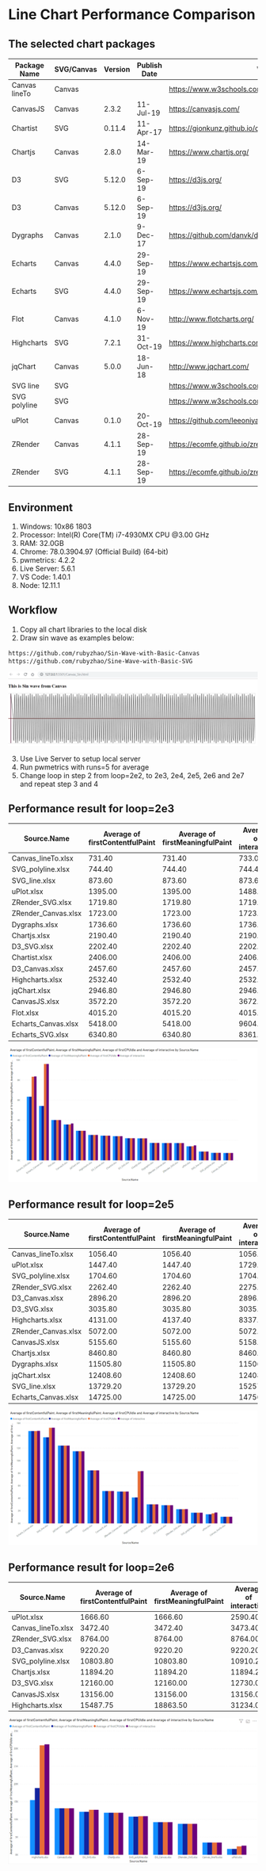# Line Chart Performance Comparison

## The selected chart packages

Package Name|SVG/Canvas|Version|Publish Date|Web Site
---|---|---|---|---|
Canvas lineTo|Canvas|||https://www.w3schools.com/graphics/canvas_coordinates.asp|
CanvasJS|Canvas|2.3.2|11-Jul-19|https://canvasjs.com/|
Chartist|SVG|0.11.4|11-Apr-17|https://gionkunz.github.io/chartist-js/|
Chartjs|Canvas|2.8.0|14-Mar-19|https://www.chartjs.org/|
D3|SVG|5.12.0|6-Sep-19|https://d3js.org/|
D3|Canvas|5.12.0|6-Sep-19|https://d3js.org/|
Dygraphs|Canvas|2.1.0|9-Dec-17|https://github.com/danvk/dygraphs|
Echarts|Canvas|4.4.0|29-Sep-19|https://www.echartsjs.com/en/index.html|
Echarts|SVG|4.4.0|29-Sep-19|https://www.echartsjs.com/en/index.html|
Flot|Canvas|4.1.0|6-Nov-19|http://www.flotcharts.org/|
Highcharts|SVG|7.2.1|31-Oct-19|https://www.highcharts.com/|
jqChart|Canvas|5.0.0|18-Jun-18|http://www.jqchart.com/|
SVG line|SVG|||https://www.w3schools.com/graphics/svg_line.asp|
SVG polyline|SVG|||https://www.w3schools.com/graphics/svg_polyline.asp|
uPlot|Canvas|0.1.0|20-Oct-19|https://github.com/leeoniya/uPlot|
ZRender|Canvas|4.1.1|28-Sep-19|https://ecomfe.github.io/zrender-doc/public/|
ZRender|SVG|4.1.1|28-Sep-19|https://ecomfe.github.io/zrender-doc/public/|

## Environment
  1. Windows: 10x86 1803
  2. Processor: Intel(R) Core(TM) i7-4930MX CPU @3.00 GHz
  3. RAM: 32.0GB
  4. Chrome: 78.0.3904.97 (Official Build) (64-bit)
  5. pwmetrics: 4.2.2
  6. Live Server: 5.6.1
  7. VS Code: 1.40.1
  8. Node: 12.11.1
  
## Workflow  
  1. Copy all chart libraries to the local disk
  2. Draw sin wave as examples below:
  
    https://github.com/rubyzhao/Sin-Wave-with-Basic-Canvas
    https://github.com/rubyzhao/Sine-Wave-with-Basic-SVG 
    
   ![Sin wave example](https://github.com/rubyzhao/LineChartPerformanceCompare/blob/master/SinWave.png)
   
  3. Use Live Server to setup local server
  4. Run pwmetrics with runs=5 for average
  5. Change loop in step 2 from loop=2e2, to 2e3, 2e4, 2e5, 2e6 and 2e7 and repeat step 3 and 4

## Performance result for loop=2e3

Source.Name|Average of firstContentfulPaint|Average of firstMeaningfulPaint|Average of interactive|Average of firstCPUIdle
---|---|---|---|---|
Canvas_lineTo.xlsx|731.40|731.40|733.00|731.40|
SVG_polyline.xlsx|744.40|744.40|744.40|744.40|
SVG_line.xlsx|873.60|873.60|873.60|873.60|
uPlot.xlsx|1395.00|1395.00|1488.60|1401.80|
ZRender_SVG.xlsx|1719.80|1719.80|1719.80|1719.80|
ZRender_Canvas.xlsx|1723.00|1723.00|1723.00|1723.00|
Dygraphs.xlsx|1736.60|1736.60|1736.60|1736.60|
Chartjs.xlsx|2190.40|2190.40|2190.40|2190.40|
D3_SVG.xlsx|2202.40|2202.40|2202.40|2202.40|
Chartist.xlsx|2406.00|2406.00|2406.00|2406.00|
D3_Canvas.xlsx|2457.60|2457.60|2457.60|2457.60|
Highcharts.xlsx|2532.40|2532.40|2532.40|2532.40|
jqChart.xlsx|2946.80|2946.80|2946.80|2946.80|
CanvasJS.xlsx|3572.20|3572.20|3672.00|3572.20|
Flot.xlsx|4015.20|4015.20|4015.20|4015.20|
Echarts_Canvas.xlsx|5418.00|5418.00|9604.20|9604.20|
Echarts_SVG.xlsx|6340.80|6340.80|8361.00|8329.00|

   ![Sin wave example](https://github.com/rubyzhao/LineChartPerformanceCompare/blob/master/SinWave2e3.png)

## Performance result for loop=2e5

Source.Name|Average of firstContentfulPaint|Average of firstMeaningfulPaint|Average of interactive|Average of firstCPUIdle
---|---|---|---|---|
Canvas_lineTo.xlsx|1056.40|1056.40|1056.40|1056.40|
uPlot.xlsx|1447.40|1447.40|1729.20|1594.40|
SVG_polyline.xlsx|1704.60|1704.60|1704.60|1704.60|
ZRender_SVG.xlsx|2262.40|2262.40|2275.00|2262.40|
D3_Canvas.xlsx|2896.20|2896.20|2896.20|2896.20|
D3_SVG.xlsx|3035.80|3035.80|3035.80|3035.80|
Highcharts.xlsx|4131.00|4137.40|8337.20|8317.00|
ZRender_Canvas.xlsx|5072.00|5072.00|5072.00|5072.00|
CanvasJS.xlsx|5155.60|5155.60|5158.00|5155.60|
Chartjs.xlsx|8460.80|8460.80|8460.80|8460.80|
Dygraphs.xlsx|11505.80|11505.80|11506.80|11506.80|
jqChart.xlsx|12408.60|12408.60|12408.60|12408.60|
SVG_line.xlsx|13729.20|13729.20|15257.80|15242.00|
Echarts_Canvas.xlsx|14725.00|14725.00|14756.40|14725.00|

![Sin wave example](https://github.com/rubyzhao/LineChartPerformanceCompare/blob/master/SinWave2e5.png)

## Performance result for loop=2e6

Source.Name|Average of firstContentfulPaint|Average of firstMeaningfulPaint|Average of interactive|Average of firstCPUIdle
---|---|---|---|---|
uPlot.xlsx|1666.60|1666.60|2590.40|2380.40|
Canvas_lineTo.xlsx|3472.40|3472.40|3473.40|3472.40|
ZRender_SVG.xlsx|8764.00|8764.00|8764.00|8764.00|
D3_Canvas.xlsx|9220.20|9220.20|9220.20|9220.20|
SVG_polyline.xlsx|10803.80|10803.80|10910.20|10902.60|
Chartjs.xlsx|11894.20|11894.20|11894.20|11894.20|
D3_SVG.xlsx|12160.00|12160.00|12730.00|12730.00|
CanvasJS.xlsx|13156.00|13156.00|13156.00|13156.00|
Highcharts.xlsx|15487.75|18863.50|31234.00|30953.50|

   ![Sin wave example](https://github.com/rubyzhao/LineChartPerformanceCompare/blob/master/SinWave2e6.png)
